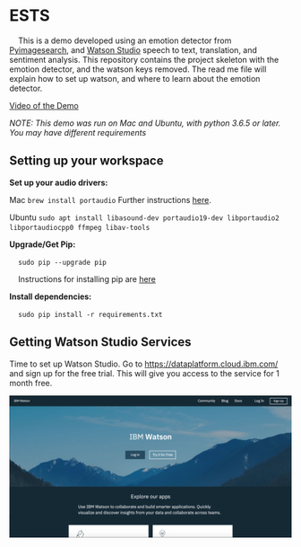 # ESTS
&nbsp;&nbsp;&nbsp;&nbsp;This is a demo developed using an emotion detector from [Pyimagesearch](www.pyimagesearch.com), and [Watson Studio](www.ibm.com/Watson/Studio) speech to text, translation, and sentiment analysis. This repository contains the project skeleton with the emotion detector, and the watson keys removed. The read me file will explain how to set up watson, and where to learn about the emotion detector. 

[Video of the Demo](https://youtu.be/VGxX9EylJA8)

*NOTE: This demo was run on Mac and Ubuntu, with python 3.6.5 or later. You may have different requirements*

## Setting up your workspace 

**Set up your audio drivers:**

Mac `brew install portaudio` Further instructions [here](http://macappstore.org/portaudio/).

Ubuntu `sudo apt install libasound-dev portaudio19-dev libportaudio2 libportaudiocpp0 ffmpeg libav-tools`

**Upgrade/Get Pip:**

&nbsp;&nbsp;&nbsp;&nbsp;`sudo pip --upgrade pip`

&nbsp;&nbsp;&nbsp;&nbsp;Instructions for installing pip are [here](https://pip.pypa.io/en/stable/installing/)

**Install dependencies:**

&nbsp;&nbsp;&nbsp;&nbsp;`sudo pip install -r requirements.txt`

## Getting Watson Studio Services 

Time to set up Watson Studio. Go to https://dataplatform.cloud.ibm.com/ and sign up for the free trial. This will give you access to the service for 1 month free. 

![Sign up page for Watson Studio](/images/Picture1.png)

